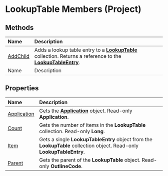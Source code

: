 
# LookupTable Members (Project)


## Methods



|**Name**|**Description**|
|:-----|:-----|
| [AddChild](6e7d3a9c-8a71-26f8-628a-2efff5897951.md)|Adds a lookup table entry to a  **[LookupTable](d1740b7a-ae86-19de-16ff-b4ffb8454bf1.md)** collection. Returns a reference to the **[LookupTableEntry](5be081fa-6f4e-9571-e1e2-c4652871b756.md)**.|
|Name|Description|

## Properties



|**Name**|**Description**|
|:-----|:-----|
| [Application](940d929c-b080-3eb3-6776-f1577ad1bed8.md)|Gets the  **[Application](8eb91712-7784-a102-38c0-19bb056c27e9.md)** object. Read-only **Application**.|
| [Count](8b00cad1-b49d-8365-46f9-3dd3d9e191cc.md)|Gets the number of items in the  **LookupTable** collection. Read-only **Long**.|
| [Item](d22476e1-404b-75ca-b2da-7fbd9797f4bf.md)|Gets a single  **LookupTableEntry** object from the **LookupTable** collection object. Read-only **LookupTableEntry**.|
| [Parent](e49d283d-6c5c-29b4-a5b8-84c770a303ef.md)|Gets the parent of the  **LookupTable** object. Read-only **OutlineCode**.|
